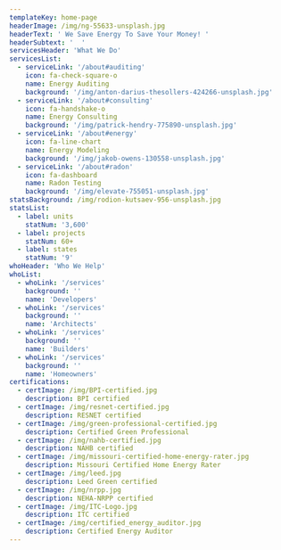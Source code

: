 ```yaml
---
templateKey: home-page
headerImage: /img/ng-55633-unsplash.jpg
headerText: ' We Save Energy To Save Your Money! '
headerSubtext: '  '
servicesHeader: 'What We Do'
servicesList:
  - serviceLink: '/about#auditing'
    icon: fa-check-square-o
    name: Energy Auditing
    background: '/img/anton-darius-thesollers-424266-unsplash.jpg'
  - serviceLink: '/about#consulting'
    icon: fa-handshake-o
    name: Energy Consulting
    background: '/img/patrick-hendry-775890-unsplash.jpg'
  - serviceLink: '/about#energy'
    icon: fa-line-chart
    name: Energy Modeling
    background: '/img/jakob-owens-130558-unsplash.jpg'
  - serviceLink: '/about#radon'
    icon: fa-dashboard
    name: Radon Testing
    background: '/img/elevate-755051-unsplash.jpg'
statsBackground: /img/rodion-kutsaev-956-unsplash.jpg
statsList:
  - label: units
    statNum: '3,600'
  - label: projects
    statNum: 60+
  - label: states
    statNum: '9'
whoHeader: 'Who We Help'
whoList:
  - whoLink: '/services'
    background: ''
    name: 'Developers'
  - whoLink: '/services'
    background: ''
    name: 'Architects'
  - whoLink: '/services'
    background: ''
    name: 'Builders'
  - whoLink: '/services'
    background: ''
    name: 'Homeowners'
certifications:
  - certImage: /img/BPI-certified.jpg
    description: BPI certified
  - certImage: /img/resnet-certified.jpg
    description: RESNET certified
  - certImage: /img/green-professional-certified.jpg
    description: Certified Green Professional
  - certImage: /img/nahb-certified.jpg
    description: NAHB certified
  - certImage: /img/missouri-certified-home-energy-rater.jpg
    description: Missouri Certified Home Energy Rater
  - certImage: /img/leed.jpg
    description: Leed Green certified
  - certImage: /img/nrpp.jpg
    description: NEHA-NRPP certified
  - certImage: /img/ITC-Logo.jpg
    description: ITC certified
  - certImage: /img/certified_energy_auditor.jpg
    description: Certified Energy Auditor
---
```

